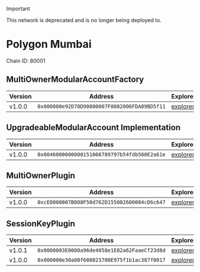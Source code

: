 > [!IMPORTANT]  
> This network is deprecated and is no longer being deployed to.

# Polygon Mumbai

Chain ID: 80001

## MultiOwnerModularAccountFactory

| Version | Address                                      | Explorer                                                                                      | Salt                         | Run                                                           |
| ------- | -------------------------------------------- | --------------------------------------------------------------------------------------------- | ---------------------------- | ------------------------------------------------------------- |
| v1.0.0  | `0x000000e92D78D90000007F0082006FDA09BD5f11` | [explorer](https://mumbai.polygonscan.com/address/0x000000e92D78D90000007F0082006FDA09BD5f11) | `0x5db157a188f31855e74efff3` | [run](../../broadcast/Deploy.s.sol/80001/run-1707331580.json) |

## UpgradeableModularAccount Implementation

| Version | Address                                      | Explorer                                                                                      | Salt                         | Run                                                           |
| ------- | -------------------------------------------- | --------------------------------------------------------------------------------------------- | ---------------------------- | ------------------------------------------------------------- |
| v1.0.0  | `0x0046000000000151008789797b54fdb500E2a61e` | [explorer](https://mumbai.polygonscan.com/address/0x0046000000000151008789797b54fdb500E2a61e) | `0x3249843e32cfdd3724630092` | [run](../../broadcast/Deploy.s.sol/80001/run-1707331580.json) |

## MultiOwnerPlugin

| Version | Address                                      | Explorer                                                                                      | Salt                         | Run                                                           |
| ------- | -------------------------------------------- | --------------------------------------------------------------------------------------------- | ---------------------------- | ------------------------------------------------------------- |
| v1.0.0  | `0xcE0000007B008F50d762D155002600004cD6c647` | [explorer](https://mumbai.polygonscan.com/address/0xcE0000007B008F50d762D155002600004cD6c647) | `0x9292f6fd68967e13eda2502d` | [run](../../broadcast/Deploy.s.sol/80001/run-1707331580.json) |

## SessionKeyPlugin

| Version | Address                                      | Explorer                                                                                      | Salt                                                                 | Run                                                           |
| ------- | -------------------------------------------- | --------------------------------------------------------------------------------------------- | -------------------------------------------------------------------- | ------------------------------------------------------------- |
| v1.0.1  | `0x0000003E0000a96de4058e1E02a62FaaeCf23d8d` | [explorer](https://mumbai.polygonscan.com/address/0x0000003E0000a96de4058e1E02a62FaaeCf23d8d) | `0x4e59b44847b379578588920ca78fbf26c0b4956c1689983b8c7f38000288670c` | [run](../../broadcast/Deploy.s.sol/80001/run-1708463413.json) |
| v1.0.0  | `0x000000e30a00f600823700E975f1b1ac387f0017` | [explorer](https://mumbai.polygonscan.com/address/0x000000e30a00f600823700E975f1b1ac387f0017) | `0x27f40fd3b6cb45339dbcecac`                                         | [run](../../broadcast/Deploy.s.sol/80001/run-1707331580.json) |
